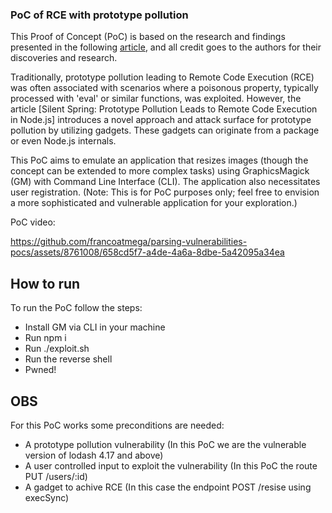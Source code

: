### PoC of RCE with prototype pollution

This Proof of Concept (PoC) is based on the research and findings presented in the following [article](https://github.com/yuske/silent-spring/blob/master/silent-spring-full-version.pdf), and all credit goes to the authors for their discoveries and research.

Traditionally, prototype pollution leading to Remote Code Execution (RCE) was often associated with scenarios where a poisonous property, typically processed with 'eval' or similar functions, was exploited. However, the article [Silent Spring: Prototype Pollution Leads to Remote Code Execution in Node.js] introduces a novel approach and attack surface for prototype pollution by utilizing gadgets. These gadgets can originate from a package or even Node.js internals.

This PoC aims to emulate an application that resizes images (though the concept can be extended to more complex tasks) using GraphicsMagick (GM) with Command Line Interface (CLI). The application also necessitates user registration. (Note: This is for PoC purposes only; feel free to envision a more sophisticated and vulnerable application for your exploration.)

PoC video:

https://github.com/francoatmega/parsing-vulnerabilities-pocs/assets/8761008/658cd5f7-a4de-4a6a-8dbe-5a42095a34ea

## How to run

To run the PoC follow the steps:

* Install GM via CLI in your machine
* Run npm i 
* Run ./exploit.sh
* Run the reverse shell
* Pwned!

## OBS

For this PoC works some preconditions are needed:

* A prototype pollution vulnerability (In this PoC we are the vulnerable version of lodash 4.17 and above)
* A user controlled input to exploit the vulnerability (In this PoC the route PUT /users/:id)
* A gadget to achive RCE (In this case the endpoint POST /resise using execSync)
